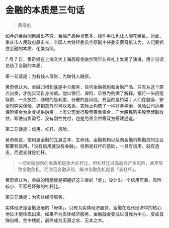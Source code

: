 # 金融的本质是三句话

> 黄奇帆

如今的金融创新层出不穷，金融产品种类繁多，操作手法也让人眼花缭乱。对此，重庆市人民政府原市长、全国人大财经委员会原副主任委员黄奇帆认为，人们要抓住金融的本质、化繁为简。

7 月 7 日，黄奇帆在上海交大上海高级金融学院毕业典礼上发表了演讲，用三句话总结了金融的本质。

第一句话是：为有钱人理财，为缺钱人融资。

黄奇帆认为，金融归根到底是中介服务，任何金融机构和金融产品，只有从这个原点出发，才能实现自身价值。他以银行、保险、证券为例做了解释。银行一头招揽存款、一头放贷，赚取的是利差，分散的是风险，充当的是桥梁；人们在健康、安全时购买保险，遇到意外时可以救急，实际上构筑了一种财务平衡，保险公司运用保险资金为企业提供融资；上市公司发行股票筹集资金，广大股民购买股票博取收益，即使自负盈亏、没有刚性兑付，也是为资金供需双方搭建通道。

第二句话是：信用、杠杆、风险。

黄奇帆说，信用是金融的立身之本、生命线。金融机构以及向金融机构融资的企业都要有信用，「没有信用就没有金融」。信用是杠杆的基础，一旦有信用，就有透支，而透支就是杠杆。

> 一切金融创新的本质都是放大杠杆比，但杠杆比过高就会产生风险，甚至导致金融危机，而防范金融风险、解决金融危机就要「去杠杆」。

黄奇帆认为，金融的精髓就是把握好这三者的「度」，设计出一个信用可靠、风险较小、不容易坏账的杠杆比。

第三句话是：为实体经济服务。

实体经济是金融发展的「母体」，只有为实体经济服务，金融在现代经济中的核心地位才能体现出来。如果不为实体经济服务，金融就会变成以自我为中心，变成自弹自唱、空中楼阁，最终成为无源之水、无本之木。

